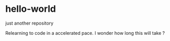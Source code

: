 # hello-world
just another repository

Relearning to code in a accelerated pace. 
I wonder how long this will take ?

